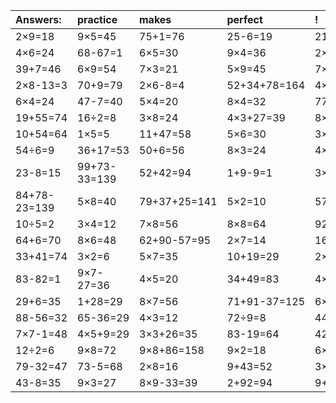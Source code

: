 | Answers: | practice | makes | perfect | ! |
| :--- | :--- | :--- | :--- | :--- |
| 2×9=18 | 9×5=45 | 75+1=76 | 25-6=19 | 21-1=20 | 
| 4×6=24 | 68-67=1 | 6×5=30 | 9×4=36 | 2×2=4 | 
| 39+7=46 | 6×9=54 | 7×3=21 | 5×9=45 | 7×2=14 | 
| 2×8-13=3 | 70+9=79 | 2×6-8=4 | 52+34+78=164 | 4×9=36 | 
| 6×4=24 | 47-7=40 | 5×4=20 | 8×4=32 | 77+98+3=178 | 
| 19+55=74 | 16÷2=8 | 3×8=24 | 4×3+27=39 | 8×3-9=15 | 
| 10+54=64 | 1×5=5 | 11+47=58 | 5×6=30 | 3×6-1=17 | 
| 54÷6=9 | 36+17=53 | 50+6=56 | 8×3=24 | 4×4-13=3 | 
| 23-8=15 | 99+73-33=139 | 52+42=94 | 1+9-9=1 | 3×5+43=58 | 
| 84+78-23=139 | 5×8=40 | 79+37+25=141 | 5×2=10 | 57+10+77=144 | 
| 10÷5=2 | 3×4=12 | 7×8=56 | 8×8=64 | 92-17=75 | 
| 64+6=70 | 8×6=48 | 62+90-57=95 | 2×7=14 | 16÷8=2 | 
| 33+41=74 | 3×2=6 | 5×7=35 | 10+19=29 | 2×6=12 | 
| 83-82=1 | 9×7-27=36 | 4×5=20 | 34+49=83 | 4×2=8 | 
| 29+6=35 | 1+28=29 | 8×7=56 | 71+91-37=125 | 6×8=48 | 
| 88-56=32 | 65-36=29 | 4×3=12 | 72÷9=8 | 44-40=4 | 
| 7×7-1=48 | 4×5+9=29 | 3×3+26=35 | 83-19=64 | 42÷7=6 | 
| 12÷2=6 | 9×8=72 | 9×8+86=158 | 9×2=18 | 6×7=42 | 
| 79-32=47 | 73-5=68 | 2×8=16 | 9+43=52 | 3×6=18 | 
| 43-8=35 | 9×3=27 | 8×9-33=39 | 2+92=94 | 9+9=18 | 
